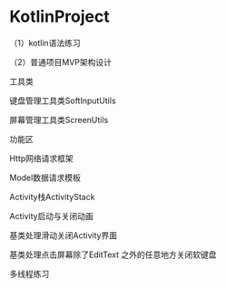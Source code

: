 # KotlinProject
<p>（1）kotlin语法练习</p>
<p>（2）普通项目MVP架构设计</p>
<p> </p>
<p>工具类</p>
<p>键盘管理工具类SoftInputUtils</p>
<p>屏幕管理工具类ScreenUtils</p>
<p> </p>
<p>功能区</p>
<p>Http网络请求框架</p>
<p>Model数据请求模板</p>
<p>Activity栈ActivityStack</p>
<p>Activity启动与关闭动画</p>
<p>基类处理滑动关闭Activity界面</p>
<p>基类处理点击屏幕除了EditText 之外的任意地方关闭软键盘</p>
<p>多线程练习</p>
